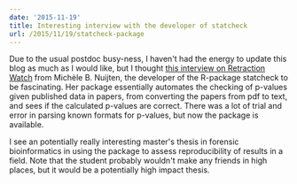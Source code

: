 ```yaml
---
date: '2015-11-19'
title: Interesting interview with the developer of statcheck
url: /2015/11/19/statcheck-package
---
```


Due to the usual postdoc busy-ness, I haven't had the energy to update this blog as much as I would like, but I thought [this interview on Retraction Watch](http://retractionwatch.com/2015/11/17/making-it-easier-and-more-automated-to-find-errors-a-guest-post-from-the-co-developer-of-statcheck/#more-34435) from Michèle B. Nuijten, the developer of the R-package statcheck to be fascinating. Her package essentially automates the checking of p-values given published data in papers, from converting the papers from pdf to text, and sees if the calculated p-values are correct. There was a lot of trial and error in parsing known formats for p-values, but now the package is available.

I see an potentially really interesting master's thesis in forensic bioinformatics in using the package to assess reproducibility of results in a field. Note that the student probably wouldn't make any friends in high places, but it would be a potentially high impact thesis.